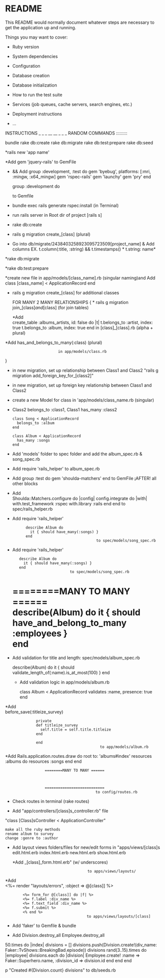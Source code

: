 # README

This README would normally document whatever steps are necessary to get the
application up and running.

Things you may want to cover:

* Ruby version

* System dependencies

* Configuration

* Database creation

* Database initialization

* How to run the test suite

* Services (job queues, cache servers, search engines, etc.)

* Deployment instructions

* ...



INSTRUCTIONS    _ _ _ __ __ _ _ _
RANDOM COMMANDS :::::::::

   bundle
   rake db:create
   rake db:migrate
   rake db:test:prepare
   rake db:seed

*rails new 'app name'

*Add   gem 'jquery-rails'  to GemFile

*  && Add   group :development, :test do
      gem 'byebug', platforms: [:mri, :mingw, :x64_mingw]
      gem 'rspec-rails'
      gem 'launchy'
      gem 'pry'
    end

    group :development do  

    to Gemfile  

* bundle exec rails generate rspec:install (in Terminal)

* run rails server in Root dir of project [rails s]

* rake db:create

* rails g migration create_[class] (plural)

* Go into db/migrate/2438403258923095723509[project_name] & Add columns
   EX. t.column(:title, :string) &&  t.timestamps() * t.string: name*

*rake db:migrate

*rake db:test:prepare

*create new file in app/models/[class_name].rb (singular naming)and Add
        class [class_name] < ApplicationRecord
        end

* rails g migration create_[class] for additional classes


  FOR MANY 2 MANY RELATIONSHIPS
  { * rails g migration join_[class]_and_[class] (for join tables)

    *Add  
    create_table :albums_artists, id: false do |t|
     t.belongs_to :artist, index: true
     t.belongs_to :album, index: true
    end
                      in [class]_[class].rb (alpha + plural)


*Add has_and_belongs_to_many(:class) (plural)

                            in app/models/class.rb

  }




* in new migration, set up relationship between Class1 and Class2
"rails g migration add_foreign_key_for_[class2]"

* in new migration, set up foreign key relationship between Class1 and Class2

* create a new Model for class in 'app/models/class_name.rb (singular)

* Class2 belongs_to :class1, Class1 has_many :class2

      class Song < ApplicationRecord
        belongs_to :album
      end

      class Album < ApplicationRecord
        has_many :songs
      end

* Add 'models' folder to spec folder and add the album_spec.rb & song_spec.rb

* Add   require 'rails_helper'   to album_spec.rb

* Add
              group :test do
              gem 'shoulda-matchers'
              end                            to GemFile ¡AFTER! all other blocks


* Add                                          
            Shoulda::Matchers.configure do |config|
              config.integrate do |with|
                with.test_framework :rspec
                with.library :rails
              end
            end
                                          to spec/rails_helper.rb


* Add
            require 'rails_helper'

            describe Album do
              it { should have_many(:songs) }
            end                                          
                                            to spec/models/song_spec.rb

* Add
         require 'rails_helper'

         describe Album do
           it { should have_many(:songs) }
         end                                          
                                to spec/models/song_spec.rb



    ========MANY TO MANY ======  
    describe(Album) do
    it { should have_and_belong_to_many :employees }     
    end
    ==========================================



* Add validation for title and length: spec/models/album_spec.rb

  describe(Album) do
    it { should validate_length_of(:name).is_at_most(100) }
  end    



  * Add validation logic in app/models/album.rb

    class Album < ApplicationRecord
      validates :name, presence: true
    end     


*Add  
              before_save(:titleize_survey)

                  private
                  def titleize_survey
                    self.title = self.title.titleize
                  end

                  end                                                            
                                               to app/models/album.rb


*Add
                    Rails.application.routes.draw do
                    root to: 'albums#index'
                    resources :albums do
                    resources :songs
                    end
                    end

                      ========MANY TO MANY ======  



                      ===========================
                                             to config/routes.rb



* Check routes in terminal      (rake routes)                               

* Add  "app/controllers/[class]s_controller.rb"  file

"class [Class]sController < ApplicationController"

    make all the ruby methods
    rename album to survey
    change :genre to :author

* Add layout views folders/files for new/edit forms in "apps/views/[class]s
     edit.html.erb
     index.html.erb
     new.html.erb
     show.html.erb




  *Add      _[class]_form.html.erb" (w/ underscores)

                                        to apps/views/layouts/

*Add       
            <%= render "layouts/errors", :object => @[class]] %>

            <%= form_for @[class]] do |f| %>
            <%= f.label :div_name %>
            <%= f.text_field :div_name %>
            <%= f.submit %>
            <% end %>
                                         to apps/views/layouts/[class]


* Add 'faker' to Gemfile & bundle

* Add
Division.destroy_all
Employee.destroy_all

50.times do |index|
divisions = []
divisions.push(Division.create!(div_name: Faker::TvShows::BreakingBad.episode))
divisions
rand(3..15).times do |employee|
divisions.each do |division|
Employee.create! :name => Faker::Superhero.name,
            :division_id => division.id
end
end
end

p "Created #{Division.count} divisions"
                to db/seeds.rb                                     
